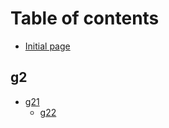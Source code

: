# Table of contents

  * [Initial page](README.md)

## g2

  * [g21](g2/g21.md)
    * [g22](g2/g22.md)

